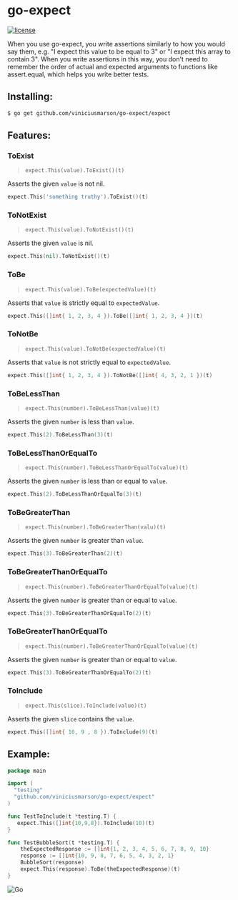 # go-expect

[![license](http://img.shields.io/badge/license-MIT-blue.svg)](https://github.com/viniciusmarson/go-expect/blob/master/LICENSE)

When you use go-expect, you write assertions similarly to how you would say them, e.g. "I expect this value to be equal to 3" or "I expect this array to contain 3". When you write assertions in this way, you don't need to remember the order of actual and expected arguments to functions like assert.equal, which helps you write better tests.



## Installing:

```sh
$ go get github.com/viniciusmarson/go-expect/expect
```

## Features: 

### ToExist

> `expect.This(value).ToExist()(t)`

Asserts the given `value` is not nil.

```go
expect.This('something truthy').ToExist()(t)
```

### ToNotExist

> `expect.This(value).ToNotExist()(t)`

Asserts the given `value` is nil.

```go
expect.This(nil).ToNotExist()(t)
```

### ToBe

> `expect.This(value).ToBe(expectedValue)(t)`

Asserts that `value` is strictly equal to `expectedValue`.

```go
expect.This([]int{ 1, 2, 3, 4 }).ToBe([]int{ 1, 2, 3, 4 })(t)
```


### ToNotBe

> `expect.This(value).ToNotBe(expectedValue)(t)`

Asserts that `value` is not strictly equal to `expectedValue`.

```go
expect.This([]int{ 1, 2, 3, 4 }).ToNotBe([]int{ 4, 3, 2, 1 })(t)
```


### ToBeLessThan

> `expect.This(number).ToBeLessThan(value)(t)`

Asserts the given `number` is less than `value`.

```go
expect.This(2).ToBeLessThan(3)(t)
```


### ToBeLessThanOrEqualTo

> `expect.This(number).ToBeLessThanOrEqualTo(value)(t)`

Asserts the given `number` is less than or equal to `value`.

```go
expect.This(2).ToBeLessThanOrEqualTo(3)(t)
```


### ToBeGreaterThan

> `expect.This(number).ToBeGreaterThan(valu)(t)`

Asserts the given `number` is greater than `value`.

```go
expect.This(3).ToBeGreaterThan(2)(t)
```


### ToBeGreaterThanOrEqualTo

> `expect.This(number).ToBeGreaterThanOrEqualTo(value)(t)`

Asserts the given `number` is greater than or equal to `value`.

```go
expect.This(3).ToBeGreaterThanOrEqualTo(2)(t)
```


### ToBeGreaterThanOrEqualTo

> `expect.This(number).ToBeGreaterThanOrEqualTo(value)(t)`

Asserts the given `number` is greater than or equal to `value`.

```go
expect.This(3).ToBeGreaterThanOrEqualTo(2)(t)
```


### ToInclude

> `expect.This(slice).ToInclude(value)(t)`

Asserts the given `slice` contains the `value`.

```go
expect.This([]int{ 10, 9 , 8 }).ToInclude(9)(t)
```

## Example:

```go
package main

import (
  "testing"
  "github.com/viniciusmarson/go-expect/expect"
)

func TestToInclude(t *testing.T) {
   expect.This([]int{10,9,8}).ToInclude(10)(t)
}

func TestBubbleSort(t *testing.T) {
	theExpectedResponse := []int{1, 2, 3, 4, 5, 6, 7, 8, 9, 10}
	response := []int{10, 9, 8, 7, 6, 5, 4, 3, 2, 1}
	BubbleSort(response)
	expect.This(response).ToBe(theExpectedResponse)(t)
}
```


![Go](http://nordicapis.com/wp-content/uploads/golang-hemmingway-with-a-martini-02-243x300.png)

